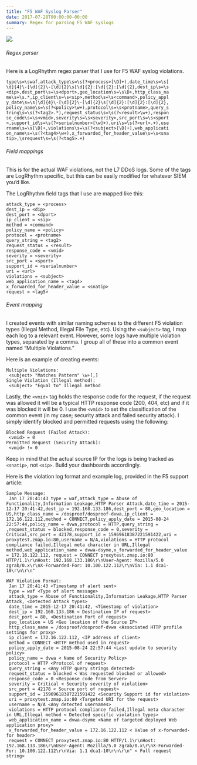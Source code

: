 ```yaml
---
title: "F5 WAF Syslog Parser"
date: 2017-07-28T00:00:00-00:00
summary: Regex for parsing F5 WAF syslogs
---
```


![.](/img/f5waf/f5_parser.png)

###### Regex parser

Here is a LogRhythm regex parser that I use for F5 WAF syslog violations.
```text
type\s=\swaf,attack_type\s=\s(?<process>[\D]+),date_time\s=\s[
\d]{4}\-[\d]{2}\-[\d]{2}\s[\d]{2}:[\d]{2}:[\d]{2},dest_ip\s=\s
<dip>,dest_port\s=\s<dport>,geo_location\s=\s\D+,http_class_na
me\s=\s.*,ip_client\s=\s<sip>,method\s=\s<command>,policy_appl
y_date\s=\s[\d]{4}\-[\d]{2}\-[\d]{2}\s[\d]{2}:[\d]{2}:[\d]{2},
policy_name\s=\s(?<policy>\w+),protocol\s=\s<protname>,query_s
tring\s=\s(?<tag2>.*),request_status\s=\s(?<result>\w+),respon
se_code\s=\s<vmid>,severity\s=\s<severity>,src_port\s=\s<sport
>,support_id\s=\s(?<serialnumber>[\w]+),uri\s=\s(?<url>.+),use
rname\s=\s[\D]+,violations\s=\s(?<subject>[\D]+),web_applicati
on_name\s=\s(?<tag4>\w+),x_forwarded_for_header_value\s=\s<sna
tip>,\srequest\s=\s(?<tag5>.+)
```

###### Field mappings

This is for the actual WAF violations, not the L7 DDoS logs. Some of the tags are LogRhythm specific, but this can be easily modified for whatever SIEM you’d like.

The LogRhythm field tags that I use are mapped like this:
```text
attack_type = <process>
dest_ip = <dip>
dest_port = <dport>
ip_client = <sip>
method = <command>
policy_name = <policy>
protocol = <protname>
query_string = <tag2>
request_status = <result>
response_code = <vmid>
severity = <severity>
src_port = <sport>
support_id = <serialnumber>
uri = <url>
violations = <subject>
web_application_name = <tag4>
x_forwarded_for_header_value = <snatip>
request = <tag5>
```

###### Event mapping

I created events with similar naming schemes to the different F5 violation types (Illegal Method, Illegal File Type, etc). Using the `<subject>` tag, I map each log to a relevant event. However, some logs have multiple violation types, separated by a comma. I group all of these into a common event named “Multiple Violations.”

Here is an example of creating events:
```text
Multiple Violations:
 <subject> "Matches Pattern" \w+[,]
Single Violation (Illegal method):
 <subject> "Equal to" Illegal method
```  

Lastly, the `<vmid>` tag holds the response code for the request, if the request was allowed it will be a typical HTTP response code (200, 404, etc) and if it was blocked it will be 0. I use the `<vmid>` to set the classification of the common event (in my case; security attack and failed security attack). I simply identify blocked and permitted requests using the following:
```text
Blocked Request (Failed Attack): 
 <vmid> = 0
Permitted Request (Security Attack):
 <vmid> != 0
```

Keep in mind that the actual source IP for the logs is being tracked as `<snatip>`, not `<sip>`. Build your dashboards accordingly.

Here is the violation log format and example log, provided in the F5 support article:
```text
Sample Message:
 Jan 17 20:41:43 type = waf,attack_type = Abuse of Functionality,Information Leakage,HTTP Parser Attack,date_time = 2015-12-17 20:41:42,dest_ip = 192.168.133.186,dest_port = 80,geo_location = US,http_class_name = /dosproof/dosproof-dvwa,ip_client = 172.16.122.112,method = CONNECT,policy_apply_date = 2015-08-24 22:57:44,policy_name = dvwa,protocol = HTTP,query_string = ,request_status = blocked,response_code = 0,severity = Critical,src_port = 42178,support_id = 15969618387221591422,uri = proxytest.zmap.io:80,username = N/A,violations = HTTP protocol compliance failed,Illegal meta character in URL,Illegal method,web_application_name = dvwa-dsyme,x_forwarded_for_header_value = 172.16.122.112, request = CONNECT proxytest.zmap.io:80 HTTP/1.1\r\nHost: 192.168.133.186\r\nUser-Agent: Mozilla/5.0 zgrab/0.x\r\nX-Forwarded-For: 10.100.122.112\r\nVia: 1.1 dca1-10\r\n\r\n"

WAF Violation Format:
 Jan 17 20:41:43 <Timestamp of alert sent>
 type = waf <Type of alert message>
 attack_type = Abuse of Functionality,Information Leakage,HTTP Parser Attack, <Detected Attack types>
 date_time = 2015-12-17 20:41:42, <Timestamp of violation>
 dest_ip = 192.168.133.186 < Destination IP of request>
 dest_port = 80, <Destination Port of request>
 geo_location = US <Geo location of the Source IP>
 http_class_name = /dosproof/dosproof-dvwa <Associated HTTP profile settings for proxy>
 ip_client = 172.16.122.112, <IP address of client>
 method = CONNECT <HTTP method used in request>
 policy_apply_date = 2015-08-24 22:57:44 <Last update to security policy>
 policy_name = dvwa < Name of Security Policy>
 protocol = HTTP <Protocol of request>
 query_string = <Any HTTP query strings detected>
 request_status = blocked < Was requested blocked or allowed>
 response_code = 0 <Response code from Server>
 severity = Critical < Security severity of violation>
 src_port = 42178 < Source port of request>
 support_id = 15969618387221591422 <Security Support id for violation>
 uri = proxytest.zmap.io:80 <Targeted URI for the request>
 username = N/A <Any detected usernames>
 violations = HTTP protocol compliance failed,Illegal meta character in URL,Illegal method < Detected specific violation types>
 web_application_name = dvwa-dsyme <Name of targeted deployed Web application proxy>
 x_forwarded_for_header_value = 172.16.122.112 < Value of x-forwarded-for header>
 request = CONNECT proxytest.zmap.io:80 HTTP/1.1\r\nHost: 192.168.133.186\r\nUser-Agent: Mozilla/5.0 zgrab/0.x\r\nX-Forwarded-For: 10.100.122.112\r\nVia: 1.1 dca1-10\r\n\r\n" < Full request string>
```